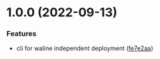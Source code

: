 # 1.0.0 (2022-09-13)


### Features

* cli for waline independent deployment ([fe7e2aa](https://github.com/slgluo/waline-cli/commit/fe7e2aa22acc735f929859c5c4ab9eaf7080012c))



